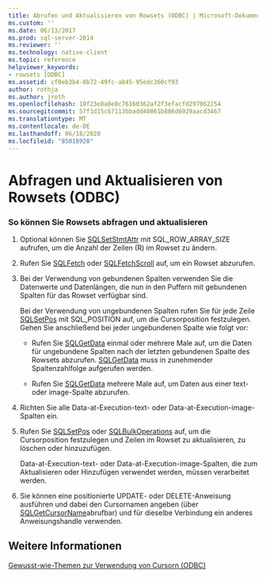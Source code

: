 ```yaml
---
title: Abrufen und Aktualisieren von Rowsets (ODBC) | Microsoft-Dokumentation
ms.custom: ''
ms.date: 06/13/2017
ms.prod: sql-server-2014
ms.reviewer: ''
ms.technology: native-client
ms.topic: reference
helpviewer_keywords:
- rowsets [ODBC]
ms.assetid: cf0eb3b4-8b72-49fc-a845-95edc360cf93
author: rothja
ms.author: jroth
ms.openlocfilehash: 10f23e8a8e8c76160362af2f3efacfd297062254
ms.sourcegitcommit: 57f1d15c67113bbadd40861b886d6929aacd3467
ms.translationtype: MT
ms.contentlocale: de-DE
ms.lasthandoff: 06/18/2020
ms.locfileid: "85018920"
---
```

# <a name="fetch-and-update-rowsets-odbc"></a>Abfragen und Aktualisieren von Rowsets (ODBC)
    
### <a name="to-fetch-and-update-rowsets"></a>So können Sie Rowsets abfragen und aktualisieren  
  
1.  Optional können Sie [SQLSetStmtAttr](../../native-client-odbc-api/sqlsetstmtattr.md) mit SQL_ROW_ARRAY_SIZE aufrufen, um die Anzahl der Zeilen (R) im Rowset zu ändern.  
  
2.  Rufen Sie [SQLFetch](https://go.microsoft.com/fwlink/?LinkId=58401) oder [SQLFetchScroll](../../native-client-odbc-api/sqlfetchscroll.md) auf, um ein Rowset abzurufen.  
  
3.  Bei der Verwendung von gebundenen Spalten verwenden Sie die Datenwerte und Datenlängen, die nun in den Puffern mit gebundenen Spalten für das Rowset verfügbar sind.  
  
     Bei der Verwendung von ungebundenen Spalten rufen Sie für jede Zeile [SQLSetPos](https://go.microsoft.com/fwlink/?LinkId=58407) mit SQL_POSITION auf, um die Cursorposition festzulegen. Gehen Sie anschließend bei jeder ungebundenen Spalte wie folgt vor:  
  
    -   Rufen Sie [SQLGetData](../../native-client-odbc-api/sqlgetdata.md) einmal oder mehrere Male auf, um die Daten für ungebundene Spalten nach der letzten gebundenen Spalte des Rowsets abzurufen. [SQLGetData](../../native-client-odbc-api/sqlgetdata.md) muss in zunehmender Spaltenzahlfolge aufgerufen werden.  
  
    -   Rufen Sie [SQLGetData](../../native-client-odbc-api/sqlgetdata.md) mehrere Male auf, um Daten aus einer text- oder image-Spalte abzurufen.  
  
4.  Richten Sie alle Data-at-Execution-text- oder Data-at-Execution-image-Spalten ein.  
  
5.  Rufen Sie [SQLSetPos](https://go.microsoft.com/fwlink/?LinkId=58407) oder [SQLBulkOperations](https://go.microsoft.com/fwlink/?LinkId=58398) auf, um die Cursorposition festzulegen und Zeilen im Rowset zu aktualisieren, zu löschen oder hinzuzufügen.  
  
     Data-at-Execution-text- oder Data-at-Execution-image-Spalten, die zum Aktualisieren oder Hinzufügen verwendet werden, müssen verarbeitet werden.  
  
6.  Sie können eine positionierte UPDATE- oder DELETE-Anweisung ausführen und dabei den Cursornamen angeben (über [SQLGetCursorName](../../native-client-odbc-api/sqlgetcursorname.md)abrufbar) und für dieselbe Verbindung ein anderes Anweisungshandle verwenden.  
  
## <a name="see-also"></a>Weitere Informationen  
 [Gewusst-wie-Themen zur Verwendung von Cursorn &#40;ODBC&#41;](using-cursors-how-to-topics-odbc.md)  
  
  
